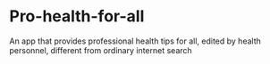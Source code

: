 # Pro-health-for-all
An app that provides professional health tips for all, edited by health personnel, different from ordinary internet search
